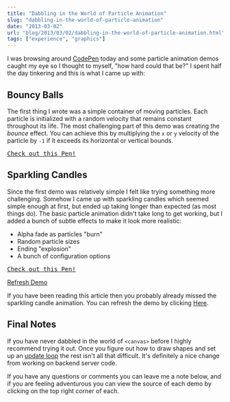 ```yaml
---
title: "Dabbling in the World of Particle Animation"
slug: "dabbling-in-the-world-of-particle-animation"
date: "2013-03-02"
url: "blog/2013/03/02/dabbling-in-the-world-of-particle-animation.html"
tags: ["experience", "graphics"]
---
```


I was browsing around [CodePen](https://codepen.io/) today and some particle animation demos caught my eye so I thought to myself, "how hard could that be?" I spent half the day tinkering and this is what I came up with:

## Bouncy Balls

The first thing I wrote was a simple container of moving particles. Each particle is initialized with a random velocity that remains constant throughout its life. The most challenging part of this demo was creating the *bounce* effect. You can achieve this by multiplying the `x` or `y` velocity of the particle by `-1` if it exceeds its horizontal or vertical bounds.

<pre class="codepen" data-height="300" data-type="result" data-href="qtKAw" data-user="gschier" data-safe="true"><code></code><a href="https://codepen.io/gschier/pen/qtKAw">Check out this Pen!</a></pre>
<script async src="https://codepen.io/assets/embed/ei.js"></script>

## Sparkling Candles

Since the first demo was relatively simple I felt like trying something more challenging. Somehow I came up with sparkling candles which seemed simple enough at first, but ended up taking longer than expected (as most things do). The basic particle animation didn't take long to get working, but I added a bunch of subtle effects to make it look more realistic:

- Alpha fade as particles "burn"
- Random particle sizes
- Ending "explosion"
- A bunch of configuration options

<pre class="codepen" data-height="300" data-type="result" data-href="kwdHI" data-user="gschier" data-safe="true"><code></code><a href="https://codepen.io/gschier/pen/kwdHI">Check out this Pen!</a></pre>
<script async src="https://codepen.io/assets/embed/ei.js"></script>

[Refresh Demo](https://cdpn.io/kwdHI)

If you have been reading this article then you probably already missed the sparkling candle animation. You can refresh the demo by clicking [Here](https://cdpn.io/kwdHI).

## Final Notes

If you have never dabbled in the world of `<canvas>` before I highly recommend trying it out. Once you figure out how to draw shapes and set up an [update loop](https://paulirish.com/2011/requestanimationframe-for-smart-animating/) the rest isn't all that difficult. It's definitely a nice change from working on backend server code.

If you have any questions or comments you can leave me a note below, and if you are feeling adventurous you can view the source of each demo by clicking on the top right corner of each.

